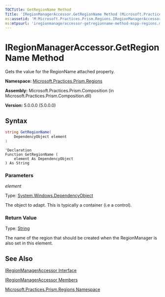```yaml
---
TOCTitle: GetRegionName Method
Title: 'IRegionManagerAccessor.GetRegionName Method (Microsoft.Practices.Prism.Regions)'
ms:assetid: 'M:Microsoft.Practices.Prism.Regions.IRegionManagerAccessor.GetRegionName(System.Windows.DependencyObject)'
ms:mtpsurl: 'iregionmanageraccessor-getregionname-method-mspp-regions.md'
---
```


# IRegionManagerAccessor.GetRegionName Method

Gets the value for the RegionName attached property.

**Namespace:** [Microsoft.Practices.Prism.Regions](/patterns-practices/reference/mspp-regions-namespace)

**Assembly:** Microsoft.Practices.Prism.Composition (in Microsoft.Practices.Prism.Composition.dll)

**Version:** 5.0.0.0 (5.0.0.0)

## Syntax

```C#
string GetRegionName(
	DependencyObject element
)
```

```VB
'Declaration
Function GetRegionName ( 
	element As DependencyObject
) As String
```

### Parameters

*element*  

Type: [System.Windows.DependencyObject](http://msdn.microsoft.com/en-us/library/ms589309)

The object to adapt. This is typically a container (i.e a control).

### Return Value

Type: [String](http://msdn.microsoft.com/en-us/library/s1wwdcbf)

The name of the region that should be created when the RegionManager is also set in this element.

## See Also

[IRegionManagerAccessor Interface](/patterns-practices/reference/iregionmanageraccessor-interface-mspp-regions)

[IRegionManagerAccessor Members](/patterns-practices/reference/iregionmanageraccessor-members-mspp-regions)

[Microsoft.Practices.Prism.Regions Namespace](/patterns-practices/reference/mspp-regions-namespace)
